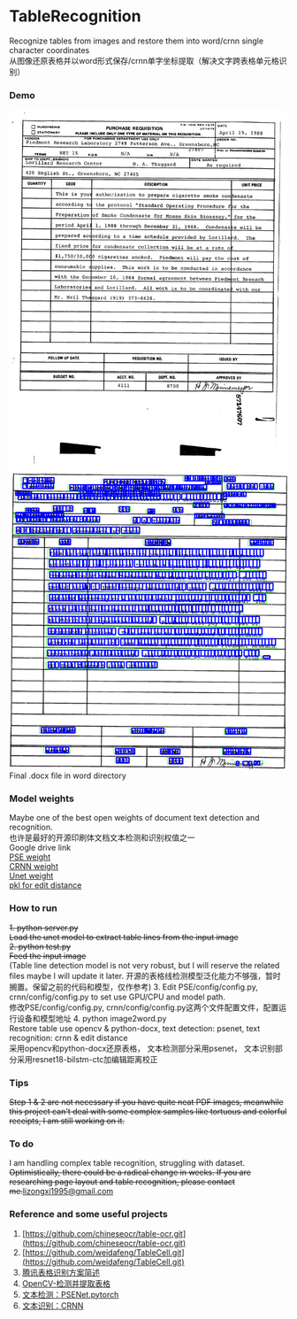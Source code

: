 # TableRecognition
Recognize tables from images and restore them into word/crnn single character coordinates  
从图像还原表格并以word形式保存/crnn单字坐标提取（解决文字跨表格单元格识别）
### Demo
![origin_image](test/test_1.png)
![single_char_position](char_position/test_1.png)  
Final .docx file in word directory
### Model weights
Maybe one of the best open weights of document text detection and recognition.  
也许是最好的开源印刷体文档文本检测和识别权值之一  
Google drive link   
[PSE weight](https://drive.google.com/file/d/1NAQ8aiOLfyKt0xAmpszhO8YbwAxuVG8o/view?usp=sharing)  
[CRNN weight](https://drive.google.com/file/d/1KIMhHtL7azYcYRfv_0VSKXi-OI25dCml/view?usp=sharing)  
[Unet weight](https://drive.google.com/file/d/1e5HET6dulQcFGv_V5VPvFnmKAjF_cwEq/view?usp=sharing)  
[pkl for edit distance](https://drive.google.com/file/d/1RAANkxEa_GmSDvUbwodUZ_7z95Ihz1Ux/view?usp=sharing)
### How to run
~~1. python server.py~~  
~~Load the unet model to extract table lines from the input image~~  
~~2. python test.py~~  
~~Feed the input image~~  
(Table line detection model is not very robust, but I will reserve the related files maybe I will update it later.
开源的表格线检测模型泛化能力不够强，暂时搁置。保留之前的代码和模型，仅作参考)
3. Edit PSE/config/config.py, crnn/config/config.py to set use GPU/CPU and model path.  
   修改PSE/config/config.py, crnn/config/config.py这两个文件配置文件，配置运行设备和模型地址
4. python image2word.py  
   Restore table use opencv & python-docx, text detection: psenet, text recognition: crnn & edit distance  
   采用opencv和python-docx还原表格， 文本检测部分采用psenet， 文本识别部分采用resnet18-bilstm-ctc加编辑距离校正

### Tips  
~~Step 1 & 2 are not necessary if you have quite neat PDF images, meanwhile this project
can't deal with some complex samples like tortuous and colorful receipts, I am still working on it.~~
  
### To do
I am handling complex table recognition, struggling with dataset.
~~Optimistically, there could be a radical change in weeks. If you are researching page 
layout and table recognition, please contact me.~~[lizongxi1995@gmail.com](lizongxi1995@gmail.com)

### Reference and some useful projects
1. [https://github.com/chineseocr/table-ocr.git](https://github.com/chineseocr/table-ocr.git)
2. [https://github.com/weidafeng/TableCell.git](https://github.com/weidafeng/TableCell.git)
3. [腾讯表格识别方案简述](https://blog.csdn.net/Tencent_TEG/article/details/94080906?depth_1-utm_source=distribute.pc_relevant.none-task&utm_source=distribute.pc_relevant.none-task)
4. [OpenCV-检测并提取表格](https://blog.csdn.net/yomo127/article/details/52045146?depth_1-utm_source=distribute.pc_relevant.none-task&utm_source=distribute.pc_relevant.none-task)
5. [文本检测：PSENet.pytorch](https://github.com/WenmuZhou/PSENet.pytorch.git)
6. [文本识别：CRNN](https://github.com/Sierkinhane/CRNN_Chinese_Characters_Rec.git)